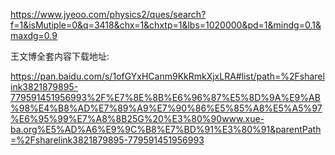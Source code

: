 https://www.jyeoo.com/physics2/ques/search?f=1&isMutiple=0&q=3418&chx=1&chxtp=1&lbs=1020000&pd=1&mindg=0.1&maxdg=0.9

王文博全套内容下载地址:

https://pan.baidu.com/s/1ofGYxHCanm9KkRmkXjxLRA#list/path=%2Fsharelink3821879895-779591451956993%2F%E7%8E%8B%E6%96%87%E5%8D%9A%E9%AB%98%E4%B8%AD%E7%89%A9%E7%90%86%E5%85%A8%E5%A5%97%E6%95%99%E7%A8%8B25G%20%E3%80%90www.xue-ba.org%E5%AD%A6%E9%9C%B8%E7%BD%91%E3%80%91&parentPath=%2Fsharelink3821879895-779591451956993
